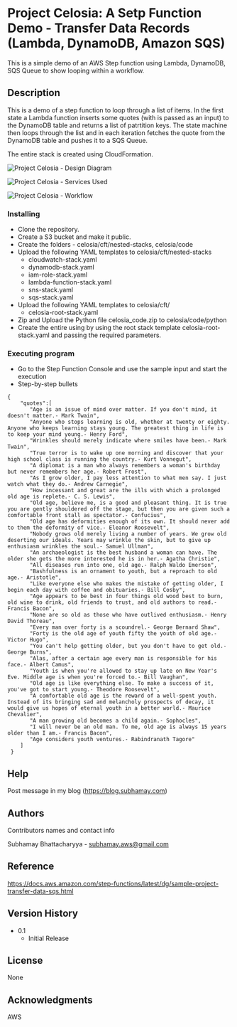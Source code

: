 # Project Celosia: A Setp Function Demo - Transfer Data Records (Lambda, DynamoDB, Amazon SQS)

This is a simple demo of an AWS Step function using Lambda, DynamoDB, SQS Queue to show looping within a workflow.

## Description

This is a demo of a step function to loop through a list of items. In the first state a Lambda function inserts some quotes (with is passed as an input) to the DynamoDB table and returns a list of patrtition keys. The state machine then loops through the list and in each iteration fetches the quote from the DynamoDB table and pushes it to a SQS Queue.

The entire stack is created using CloudFormation.

![Project Celosia - Design Diagram](https://subhamay-projects-repository-us-east-1.s3.amazonaws.com/0069-celosia/celosia-architecture-diagram.png?)

![Project Celosia - Services Used](https://subhamay-projects-repository-us-east-1.s3.amazonaws.com/0069-celosia/celosia-services-used-cft.png?)

![Project Celosia - Workflow](https://subhamay-projects-repository-us-east-1.s3.amazonaws.com/0069-celosia/celosia-step-function.png?)

### Installing

* Clone the repository.
* Create a S3 bucket and make it public.
* Create the folders - celosia/cft/nested-stacks, celosia/code
* Upload the following YAML templates to celosia/cft/nested-stacks
    * cloudwatch-stack.yaml
    * dynamodb-stack.yaml
    * iam-role-stack.yaml
    * lambda-function-stack.yaml
    * sns-stack.yaml
    * sqs-stack.yaml
* Upload the following YAML templates to celosia/cft/
    * celosia-root-stack.yaml
* Zip and Upload the Python file celosia_code.zip to celosia/code/python
* Create the entire using by using the root stack template celosia-root-stack.yaml and passing the required parameters.

### Executing program

* Go to the Step Function Console and use the sample input and start the execution
* Step-by-step bullets
```
{
    "quotes":[
       "Age is an issue of mind over matter. If you don't mind, it doesn't matter.- Mark Twain",
       "Anyone who stops learning is old, whether at twenty or eighty. Anyone who keeps learning stays young. The greatest thing in life is to keep your mind young.- Henry Ford",
       "Wrinkles should merely indicate where smiles have been.- Mark Twain",
       "True terror is to wake up one morning and discover that your high school class is running the country.- Kurt Vonnegut",
       "A diplomat is a man who always remembers a woman's birthday but never remembers her age.- Robert Frost",
       "As I grow older, I pay less attention to what men say. I just watch what they do.- Andrew Carnegie",
       "How incessant and great are the ills with which a prolonged old age is replete.- C. S. Lewis",
       "Old age, believe me, is a good and pleasant thing. It is true you are gently shouldered off the stage, but then you are given such a comfortable front stall as spectator.- Confucius",
       "Old age has deformities enough of its own. It should never add to them the deformity of vice.- Eleanor Roosevelt",
       "Nobody grows old merely living a number of years. We grow old deserting our ideals. Years may wrinkle the skin, but to give up enthusiasm wrinkles the soul.- Samuel Ullman",
       "An archaeologist is the best husband a woman can have. The older she gets the more interested he is in her.- Agatha Christie",
       "All diseases run into one, old age.- Ralph Waldo Emerson",
       "Bashfulness is an ornament to youth, but a reproach to old age.- Aristotle",
       "Like everyone else who makes the mistake of getting older, I begin each day with coffee and obituaries.- Bill Cosby",
       "Age appears to be best in four things old wood best to burn, old wine to drink, old friends to trust, and old authors to read.- Francis Bacon",
       "None are so old as those who have outlived enthusiasm.- Henry David Thoreau",
       "Every man over forty is a scoundrel.- George Bernard Shaw",
       "Forty is the old age of youth fifty the youth of old age.- Victor Hugo",
       "You can't help getting older, but you don't have to get old.- George Burns",
       "Alas, after a certain age every man is responsible for his face.- Albert Camus",
       "Youth is when you're allowed to stay up late on New Year's Eve. Middle age is when you're forced to.- Bill Vaughan",
       "Old age is like everything else. To make a success of it, you've got to start young.- Theodore Roosevelt",
       "A comfortable old age is the reward of a well-spent youth. Instead of its bringing sad and melancholy prospects of decay, it would give us hopes of eternal youth in a better world.- Maurice Chevalier",
       "A man growing old becomes a child again.- Sophocles",
       "I will never be an old man. To me, old age is always 15 years older than I am.- Francis Bacon",
       "Age considers youth ventures.- Rabindranath Tagore"
    ]
 }
```

## Help

Post message in my blog (https://blog.subhamay.com)

## Authors

Contributors names and contact info

Subhamay Bhattacharyya  - [subhamay.aws@gmail.com](https://blog.subhamay.com)

## Reference
https://docs.aws.amazon.com/step-functions/latest/dg/sample-project-transfer-data-sqs.html

## Version History

* 0.1
    * Initial Release

## License

None

## Acknowledgments
AWS 

